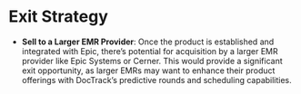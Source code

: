 # Exit Strategy

- **Sell to a Larger EMR Provider**: Once the product is established and integrated with Epic, there’s potential for acquisition by a larger EMR provider like Epic Systems or Cerner. This would provide a significant exit opportunity, as larger EMRs may want to enhance their product offerings with DocTrack’s predictive rounds and scheduling capabilities.